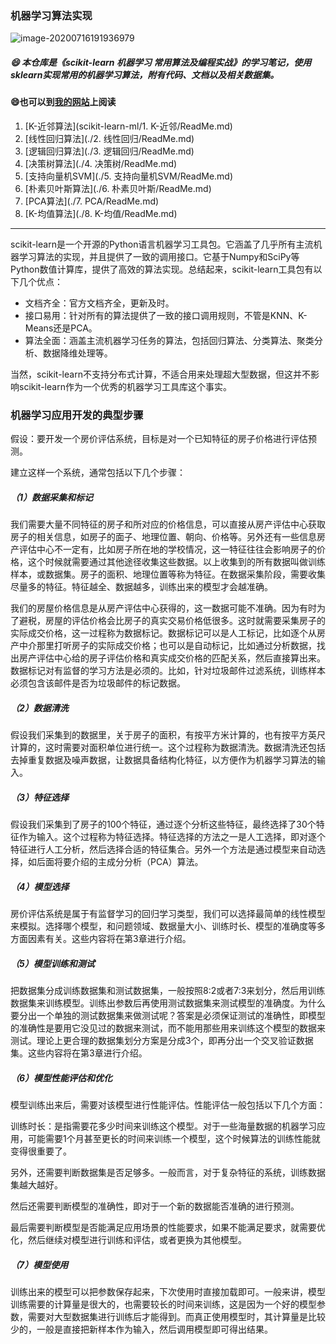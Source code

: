 ### 机器学习算法实现
![image-20200716191936979](https://cdn.jsdelivr.net/gh/dongzhougu/imageuse1/image-20200716191936979.png)

##### :smile: 本仓库是《scikit-learn 机器学习 常用算法及编程实战》的学习笔记，使用sklearn实现常用的机器学习算法，附有代码、文档以及相关数据集。

#### :smile:也可以到[我的网站](https://dongzhougu.github.io/categories/%E6%9C%BA%E5%99%A8%E5%AD%A6%E4%B9%A0/)上阅读

1. [K-近邻算法](scikit-learn-ml/1. K-近邻/ReadMe.md)
2. [线性回归算法](./2. 线性回归/ReadMe.md)
3. [逻辑回归算法](./3. 逻辑回归/ReadMe.md)
4. [决策树算法](./4. 决策树/ReadMe.md)
5. [支持向量机SVM](./5. 支持向量机SVM/ReadMe.md)
6. [朴素贝叶斯算法](./6. 朴素贝叶斯/ReadMe.md)
7. [PCA算法](./7. PCA/ReadMe.md)
8. [K-均值算法](./8. K-均值/ReadMe.md)



------

scikit-learn是一个开源的Python语言机器学习工具包。它涵盖了几乎所有主流机器学习算法的实现，并且提供了一致的调用接口。它基于Numpy和SciPy等Python数值计算库，提供了高效的算法实现。总结起来，scikit-learn工具包有以下几个优点：

- 文档齐全：官方文档齐全，更新及时。
- 接口易用：针对所有的算法提供了一致的接口调用规则，不管是KNN、K-Means还是PCA。
- 算法全面：涵盖主流机器学习任务的算法，包括回归算法、分类算法、聚类分析、数据降维处理等。

当然，scikit-learn不支持分布式计算，不适合用来处理超大型数据，但这并不影响scikit-learn作为一个优秀的机器学习工具库这个事实。





### 机器学习应用开发的典型步骤

假设：要开发一个房价评估系统，目标是对一个已知特征的房子价格进行评估预测。

建立这样一个系统，通常包括以下几个步骤：

##### （1）数据采集和标记

我们需要大量不同特征的房子和所对应的价格信息，可以直接从房产评估中心获取房子的相关信息，如房子的面子、地理位置、朝向、价格等。另外还有一些信息房产评估中心不一定有，比如房子所在地的学校情况，这一特征往往会影响房子的价格，这个时候就需要通过其他途径收集这些数据。以上收集到的所有数据叫做训练样本，或数据集。房子的面积、地理位置等称为特征。在数据采集阶段，需要收集尽量多的特征。特征越全、数据越多，训练出来的模型才会越准确。

我们的房屋价格信息是从房产评估中心获得的，这一数据可能不准确。因为有时为了避税，房屋的评估价格会比房子的真实交易价格低很多。这时就需要采集房子的实际成交价格，这一过程称为数据标记。数据标记可以是人工标记，比如逐个从房产中介那里打听房子的实际成交价格；也可以是自动标记，比如通过分析数据，找出房产评估中心给的房子评估价格和真实成交价格的匹配关系，然后直接算出来。数据标记对有监督的学习方法是必须的。比如，针对垃圾邮件过滤系统，训练样本必须包含该邮件是否为垃圾邮件的标记数据。

##### （2）数据清洗

假设我们采集到的数据里，关于房子的面积，有按平方米计算的，也有按平方英尺计算的，这时需要对面积单位进行统一。这个过程称为数据清洗。数据清洗还包括去掉重复数据及噪声数据，让数据具备结构化特征，以方便作为机器学习算法的输入。

##### （3）特征选择

假设我们采集到了房子的100个特征，通过逐个分析这些特征，最终选择了30个特征作为输入。这个过程称为特征选择。特征选择的方法之一是人工选择，即对逐个特征进行人工分析，然后选择合适的特征集合。另外一个方法是通过模型来自动选择，如后面将要介绍的主成分分析（PCA）算法。

##### （4）模型选择

房价评估系统是属于有监督学习的回归学习类型，我们可以选择最简单的线性模型来模拟。选择哪个模型，和问题领域、数据量大小、训练时长、模型的准确度等多方面因素有关。这些内容将在第3章进行介绍。

##### （5）模型训练和测试

把数据集分成训练数据集和测试数据集，一般按照8:2或者7:3来划分，然后用训练数据集来训练模型。训练出参数后再使用测试数据集来测试模型的准确度。为什么要分出一个单独的测试数据集来做测试呢？答案是必须保证测试的准确性，即模型的准确性是要用它没见过的数据来测试，而不能用那些用来训练这个模型的数据来测试。理论上更合理的数据集划分方案是分成3个，即再分出一个交叉验证数据集。这些内容将在第3章进行介绍。

##### （6）模型性能评估和优化

模型训练出来后，需要对该模型进行性能评估。性能评估一般包括以下几个方面：

训练时长：是指需要花多少时间来训练这个模型。对于一些海量数据的机器学习应用，可能需要1个月甚至更长的时间来训练一个模型，这个时候算法的训练性能就变得很重要了。

另外，还需要判断数据集是否足够多。一般而言，对于复杂特征的系统，训练数据集越大越好。

然后还需要判断模型的准确性，即对于一个新的数据能否准确的进行预测。

最后需要判断模型是否能满足应用场景的性能要求，如果不能满足要求，就需要优化，然后继续对模型进行训练和评估，或者更换为其他模型。

##### （7）模型使用

训练出来的模型可以把参数保存起来，下次使用时直接加载即可。一般来讲，模型训练需要的计算量是很大的，也需要较长的时间来训练，这是因为一个好的模型参数，需要对大型数据集进行训练后才能得到。而真正使用模型时，其计算量是比较少的，一般是直接把新样本作为输入，然后调用模型即可得出结果。



